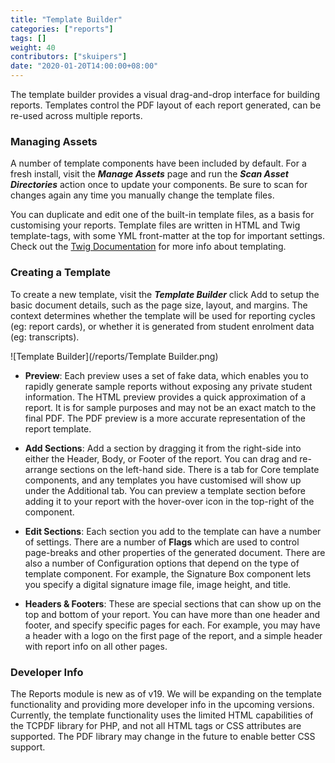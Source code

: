 ```yaml
---
title: "Template Builder"
categories: ["reports"]
tags: []
weight: 40
contributors: ["skuipers"]
date: "2020-01-20T14:00:00+08:00"
---
```

The template builder provides a visual drag-and-drop interface for building reports. Templates control the PDF layout of each report generated, can be re-used across multiple reports.

### Managing Assets

A number of template components have been included by default. For a fresh install, visit the ___Manage Assets___ page and run the ___Scan Asset Directories___ action once to update your components. Be sure to scan for changes again any time you manually change the template files.

You can duplicate and edit one of the built-in template files, as a basis for customising your reports. Template files are written in HTML and Twig template-tags, with some YML front-matter at the top for important settings. Check out the [Twig Documentation](https://twig.symfony.com/doc/2.x/) for more info about templating.

### Creating a Template

To create a new template, visit the ___Template Builder___ click Add to setup the basic document details, such as the page size, layout, and margins. The context determines whether the template will be used for reporting cycles (eg: report cards), or whether it is generated from student enrolment data (eg: transcripts).

![Template Builder](/reports/Template Builder.png)

- **Preview**: Each preview uses a set of fake data, which enables you to rapidly generate sample reports without exposing any private student information. The HTML preview provides a quick approximation of a report. It is for sample purposes and may not be an exact match to the final PDF. The PDF preview is a more accurate representation of the report template. 

- **Add Sections**: Add a section by dragging it from the right-side into either the Header, Body, or Footer of the report. You can drag and re-arrange sections on the left-hand side. There is a tab for Core template components, and any templates you have customised will show up under the Additional tab. You can preview a template section before adding it to your report with the hover-over icon in the top-right of the component.

- **Edit Sections**: Each section you add to the template can have a number of settings. There are a number of __Flags__ which are used to control page-breaks and other properties of the generated document. There are also a number of Configuration options that depend on the type of template component. For example, the Signature Box component lets you specify a digital signature image file, image height, and title.

- **Headers & Footers**: These are special sections that can show up on the top and bottom of your report. You can have more than one header and footer, and specify specific pages for each. For example, you may have a header with a logo on the first page of the report, and a simple header with report info on all other pages.

### Developer Info

The Reports module is new as of v19. We will be expanding on the template functionality and providing more developer info in the upcoming versions. Currently, the template functionality uses the limited HTML capabilities of the TCPDF library for PHP, and not all HTML tags or CSS attributes are supported. The PDF library may change in the future to enable better CSS support.
